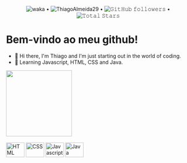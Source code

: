 <p align="center">
  <img src="https://wakatime.com/badge/user/65d2f429-0fff-4030-bb0c-babf96b02db1.svg" alt="waka"> • 
  <img src="https://komarev.com/ghpvc/?username=ThiagoAlmeida29&color=blue" alt="ThiagoAlmeida29"> •  
  <img alt="𝙶𝚒𝚝𝙷𝚞𝚋 𝚏𝚘𝚕𝚕𝚘𝚠𝚎𝚛𝚜" src="https://img.shields.io/github/followers/ThiagoAlmeida29?label=Followers&style=social"> •   
  <img src="https://img.shields.io/github/stars/ThiagoAlmeida29?label=Stars" alt="𝚃𝚘𝚝𝚊𝚕 𝚂𝚝𝚊𝚛𝚜">
</p>

<h1>Bem-vindo ao meu github!</h1>

- 🔭 Hi there, I'm Thiago and I'm just starting out in the world of coding.
- 🌱 Learning Javascript, HTML, CSS and Java.


<div align="left">
  <img height="180em" src="https://github-readme-stats.vercel.app/api?username=ThiagoAlmeida29&show_icons=true&theme=cobalt&include_all_commits=true&count_private=true"/>
<!-- <img height="180em" src="https://github-readme-stats.vercel.app/api/top-langs/?username=ThiagoAlmeida29&layout=compact&langs_count=7&theme=cobalt"/> -->
</div>


<div style="display: inline_block"><br>
  <img align="center" alt="HTML" height="40" width="50" src="https://cdn.jsdelivr.net/gh/devicons/devicon/icons/html5/html5-original.svg">
  <img align="center" alt="CSS" height="40" width="50" src="https://cdn.jsdelivr.net/gh/devicons/devicon/icons/css3/css3-original.svg">
  <img align="center" alt="Javascript" height="40" width="50" src="https://cdn.jsdelivr.net/gh/devicons/devicon/icons/javascript/javascript-original.svg">
  <img align="center" alt="Java" height="40" width="50" src="https://cdn.jsdelivr.net/gh/devicons/devicon/icons/java/java-original.svg">
<!--  <img align="center" alt="Git" height="40" width="50" src="https://cdn.jsdelivr.net/gh/devicons/devicon/icons/git/git-original.svg">
  <img align="center" alt="GitHub" height="40" width="50" src="https://cdn.jsdelivr.net/gh/devicons/devicon/icons/github/github-original.svg">
  <img align="center" alt="VSCode" height="40" width="50" src="https://cdn.jsdelivr.net/gh/devicons/devicon/icons/vscode/vscode-original.svg"> -->
</div>
